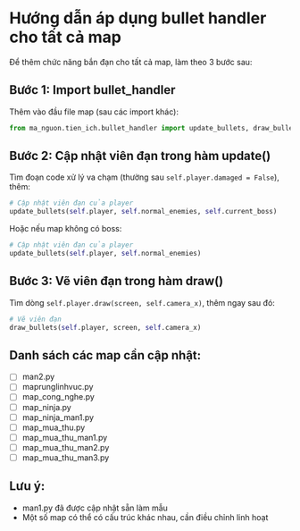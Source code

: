 # Hướng dẫn áp dụng bullet handler cho tất cả map

Để thêm chức năng bắn đạn cho tất cả map, làm theo 3 bước sau:

## Bước 1: Import bullet_handler
Thêm vào đầu file map (sau các import khác):
```python
from ma_nguon.tien_ich.bullet_handler import update_bullets, draw_bullets
```

## Bước 2: Cập nhật viên đạn trong hàm update()
Tìm đoạn code xử lý va chạm (thường sau `self.player.damaged = False`), thêm:
```python
# Cập nhật viên đạn của player
update_bullets(self.player, self.normal_enemies, self.current_boss)
```

Hoặc nếu map không có boss:
```python
# Cập nhật viên đạn của player
update_bullets(self.player, self.normal_enemies)
```

## Bước 3: Vẽ viên đạn trong hàm draw()
Tìm dòng `self.player.draw(screen, self.camera_x)`, thêm ngay sau đó:
```python
# Vẽ viên đạn
draw_bullets(self.player, screen, self.camera_x)
```

## Danh sách các map cần cập nhật:
- [ ] man2.py
- [ ] maprunglinhvuc.py
- [ ] map_cong_nghe.py
- [ ] map_ninja.py
- [ ] map_ninja_man1.py
- [ ] map_mua_thu.py
- [ ] map_mua_thu_man1.py
- [ ] map_mua_thu_man2.py
- [ ] map_mua_thu_man3.py

## Lưu ý:
- man1.py đã được cập nhật sẵn làm mẫu
- Một số map có thể có cấu trúc khác nhau, cần điều chỉnh linh hoạt
